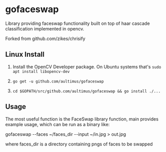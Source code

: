 # gofaceswap

Library providing faceswap functionality built on top of haar cascade classification implemented in opencv.

Forked from github.com/zikes/chrisify

## Linux Install

1. Install the OpenCV Developer package. On Ubuntu systems that's `sudo apt install libopencv-dev`

2. `go get -u github.com/aultimus/gofaceswap`

3. `cd $GOPATH/src/github.com/aultimus/gofaceswap && go install ./...`

## Usage

The most useful function is the FaceSwap library function, main provides example usage, which can be run as a binary like:

gofaceswap --faces ~/faces_dir --input ~/in.jpg > out.jpg

where faces_dir is a directory containing pngs of faces to be swapped
